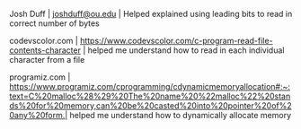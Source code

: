 Josh Duff | joshduff@ou.edu | Helped explained using leading bits to read in correct number of bytes

codevscolor.com | https://www.codevscolor.com/c-program-read-file-contents-character | helped me understand how to read in each individual character from a file

programiz.com | https://www.programiz.com/cprogramming/cdynamicmemoryallocation#:~:text=C%20malloc%28%29%20The%20name%20%22malloc%22%20stands%20for%20memory,can%20be%20casted%20into%20pointer%20of%20any%20form.| helped me understand how to dynamically allocate memory 
